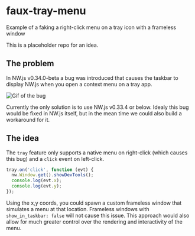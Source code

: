# faux-tray-menu

Example of a faking a right-click menu on a tray icon with a frameless window

This is a placeholder repo for an idea.


## The problem

In NW.js v0.34.0-beta a bug was introduced that causes the taskbar to display NW.js when you open a context menu on a tray app.

![Gif of the bug](https://user-images.githubusercontent.com/4629794/97620291-bfc66980-19f7-11eb-823c-2a39f32c7100.gif)

Currently the only solution is to use NW.js v0.33.4 or below. Idealy this bug would be fixed in NW.js itself, but in the mean time we could also build a workaround for it.


## The idea

The `tray` feature only supports a native menu on right-click (which causes this bug) and a `click` event on left-click. 

```js
tray.on('click', function (evt) {
  nw.Window.get().showDevTools();
  console.log(evt.x);
  console.log(evt.y);
});
```

Using the x,y coords, you could spawn a custom frameless window that simulates a menu at that location. Frameless windows with `show_in_taskbar: false` will not cause this issue. This approach would also allow for much greater control over the rendering and interactivity of the menu.
